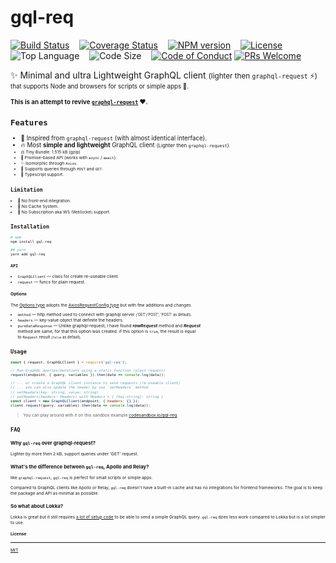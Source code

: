 # gql-req

[![Build Status][travis-badge]][travis-url] &nbsp;&nbsp;
[![Coverage Status][coveralls-badge]][coveralls-url] &nbsp;&nbsp;
[![NPM version][npm-badge]][npm-url] &nbsp;&nbsp;
[![License][license-badge]][license-url] &nbsp;&nbsp;
![Top Language][top-language-badge] &nbsp;&nbsp;
![Code Size][code-size-badge] &nbsp;&nbsp;
[![Code of Conduct][coc-badge]][coc-url]
[![PRs Welcome][pr-badge]][pr-url] &nbsp;&nbsp;


[travis-badge]: https://travis-ci.org/3imed-jaberi/gql-req.svg?branch=master
[travis-url]: https://travis-ci.org/3imed-jaberi/gql-req

[coveralls-badge]: https://coveralls.io/repos/github/3imed-jaberi/gql-req/badge.svg?branch=master
[coveralls-url]: https://coveralls.io/github/3imed-jaberi/gql-req?branch=master

[npm-badge]: https://img.shields.io/npm/v/gql-req.svg?style=flat
[npm-url]: https://www.npmjs.com/package/gql-req

[license-badge]: https://img.shields.io/badge/license-MIT-green.svg
[license-url]: https://github.com/3imed-jaberi/gql-req/blob/master/LICENSE

[top-language-badge]: https://img.shields.io/github/languages/top/3imed-jaberi/gql-req

[code-size-badge]: https://img.shields.io/github/languages/code-size/3imed-jaberi/gql-req

[coc-badge]: https://img.shields.io/badge/code%20of-conduct-ff69b4.svg
[coc-url]: https://github.com/3imed-jaberi/gql-req/blob/master/CODE_OF_CONDUCT.md

[pr-badge]: https://img.shields.io/badge/PRs-welcome-brightgreen.svg
[pr-url]: https://github.com/3imed-jaberi/gql-req


✨ Minimal and ultra Lightweight GraphQL client <small>(lighter then `graphql-request` ⚡️)<small> that supports Node and browsers for scripts or simple apps 🚀. 

**This is an attempt to revive [`graphql-request`](https://github.com/prisma-labs/graphql-request) ❤️.**

## `Features`

- 🦄 Inspired from `graphql-request` (with almost identical interface).
- 🔥 Most **simple and lightweight** GraphQL client <small>(Lighter then `graphql-request`)<small>.
- ⚖️ Tiny Bundle: 1.515 kB (gzip)
- 📌 Promise-based API (works with `async` / `await`).
- ✨ Isomorphic through `Axios`.
- 🎯 Supports queries through `POST` and `GET`.
- 🎉 Typescript support.


## `Limitation`

- 🚧 No front-end integration.
- 🚧 No Cache System.
- 🚧 No Subscription aka WS <small>(WebSocket)</small> support.


## `Installation`

```bash
# npm
npm install gql-req

## yarn 
yarn add gql-req
```


### `API`

  - `GraphQLClient` &mdash; class for create re-useable client.
  - `request` &mdash; funcs for plain request. 
 
#### Options

The [Options type](https://github.com/3imed-jaberi/gql-req/blob/master/src/index.ts#L12-L16) adopts the [AxiosRequestConfig type](https://github.com/axios/axios/blob/master/index.d.ts#L44-L74) but with few additions and changes.

  - `method` &mdash; http method used to connect with graphql server <small>('GET'/'POST', 'POST' as default)</small>.         
  - `headers` &mdash; key-value object that definite the headers. 
  - `pureDataResponse` &mdash; Unlike graphql-request, I have found __*rawRequest*__ method and __*Request*__ <br/> method are same, for that this option was created. if this option is `true`, the result is equal <br/> to `Request` result <small>(`false` as default)</small>.


## `Usage`

```js
const { request, GraphQLClient } = require('gql-req');

// Run GraphQL queries/mutations using a static function (plain request)
request(endpoint, { query, variables }).then(data => console.log(data));

// ... or create a GraphQL client instance to send requests (re-useable client)
// ... you can also update the header by use `setHeaders` method
// setHeaders(key: string, value: string)
// setHeaders(headers: Headers) with Headers = { [key:string]: string }
const client = new GraphQLClient(endpoint, { headers: {} });
client.request(query, variables).then(data => console.log(data));
```

> You can play around with it on this sandbox example [codesandbox.io/gql-req](https://codesandbox.io/s/gql-req-8lkig).


## `FAQ`

### Why `gql-req` over graphql-request?

Lighter by more then 2 kB, support queries under 'GET' request.

### What's the difference between `gql-req`, Apollo and Relay?

like `graphql-request`, `gql-req` is perfect for small scripts or simple apps.

Compared to GraphQL clients like Apollo or Relay, `gql-req` doesn't have a built-in cache and has no integrations for frontend frameworks. The goal is to keep the package and API as minimal as possible.

### So what about Lokka?

Lokka is great but it still requires [a lot of setup code](https://github.com/kadirahq/lokka-transport-http) to be able to send a simple GraphQL query. `gql-req` does less work compared to Lokka but is a lot simpler to use.


#### License
---

[MIT](LICENSE)